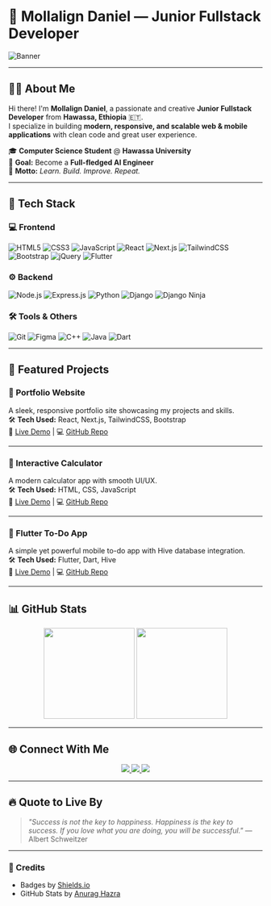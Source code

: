 
# 🌟 Mollalign Daniel — Junior Fullstack Developer  

![Banner](https://user-images.githubusercontent.com/74038190/213910845-af37c008-4f74-4b22-973b-3c9d5b2ecb14.gif)

---

## 👨‍💻 About Me  

Hi there! I'm **Mollalign Daniel**, a passionate and creative **Junior Fullstack Developer** from **Hawassa, Ethiopia** 🇪🇹.  
I specialize in building **modern, responsive, and scalable web & mobile applications** with clean code and great user experience.  

🎓 **Computer Science Student** @ **Hawassa University**  
🚀 **Goal:** Become a **Full-fledged AI Engineer**  
🧠 **Motto:** *Learn. Build. Improve. Repeat.*  

---

## 🚀 Tech Stack  

### 💻 Frontend  
![HTML5](https://img.shields.io/badge/HTML5-E34F26?style=for-the-badge&logo=html5&logoColor=white)
![CSS3](https://img.shields.io/badge/CSS3-1572B6?style=for-the-badge&logo=css3&logoColor=white)
![JavaScript](https://img.shields.io/badge/JavaScript-F7DF1E?style=for-the-badge&logo=javascript&logoColor=black)
![React](https://img.shields.io/badge/React-20232A?style=for-the-badge&logo=react&logoColor=61DAFB)
![Next.js](https://img.shields.io/badge/Next.js-000000?style=for-the-badge&logo=nextdotjs&logoColor=white)
![TailwindCSS](https://img.shields.io/badge/TailwindCSS-06B6D4?style=for-the-badge&logo=tailwindcss&logoColor=white)
![Bootstrap](https://img.shields.io/badge/Bootstrap-563D7C?style=for-the-badge&logo=bootstrap&logoColor=white)
![jQuery](https://img.shields.io/badge/jQuery-0769AD?style=for-the-badge&logo=jquery&logoColor=white)
![Flutter](https://img.shields.io/badge/Flutter-02569B?style=for-the-badge&logo=flutter&logoColor=white)

### ⚙️ Backend  
![Node.js](https://img.shields.io/badge/Node.js-339933?style=for-the-badge&logo=nodedotjs&logoColor=white)
![Express.js](https://img.shields.io/badge/Express.js-000000?style=for-the-badge&logo=express&logoColor=white)
![Python](https://img.shields.io/badge/Python-3776AB?style=for-the-badge&logo=python&logoColor=white)
![Django](https://img.shields.io/badge/Django-092E20?style=for-the-badge&logo=django&logoColor=white)
![Django Ninja](https://img.shields.io/badge/Django--Ninja-0A7E07?style=for-the-badge&logo=fastapi&logoColor=white)

### 🛠 Tools & Others  
![Git](https://img.shields.io/badge/Git-F05032?style=for-the-badge&logo=git&logoColor=white)
![Figma](https://img.shields.io/badge/Figma-F24E1E?style=for-the-badge&logo=figma&logoColor=white)
![C++](https://img.shields.io/badge/C++-00599C?style=for-the-badge&logo=cplusplus&logoColor=white)
![Java](https://img.shields.io/badge/Java-007396?style=for-the-badge&logo=java&logoColor=white)
![Dart](https://img.shields.io/badge/Dart-0175C2?style=for-the-badge&logo=dart&logoColor=white)

---

## 📁 Featured Projects  

### 🎨 Portfolio Website  
A sleek, responsive portfolio site showcasing my projects and skills.  
🛠️ **Tech Used:** React, Next.js, TailwindCSS, Bootstrap  
🔗 [Live Demo](#) | 💻 [GitHub Repo](#)  

---

### 🧮 Interactive Calculator  
A modern calculator app with smooth UI/UX.  
🛠️ **Tech Used:** HTML, CSS, JavaScript  
🔗 [Live Demo](#) | 💻 [GitHub Repo](#)  

---

### 📱 Flutter To-Do App  
A simple yet powerful mobile to-do app with Hive database integration.  
🛠️ **Tech Used:** Flutter, Dart, Hive  
🔗 [Live Demo](#) | 💻 [GitHub Repo](#)  

---

## 📊 GitHub Stats  

<p align="center">
  <img src="https://github-readme-stats.vercel.app/api?username=your-github-username&show_icons=true&theme=radical" height="180" />
  <img src="https://github-readme-stats.vercel.app/api/top-langs/?username=your-github-username&layout=compact&theme=radical" height="180" />
</p>

---

## 🌐 Connect With Me  

<p align="center">
  <a href="https://linkedin.com/in/your-profile" target="_blank">
    <img src="https://img.shields.io/badge/LinkedIn-0A66C2?style=for-the-badge&logo=linkedin&logoColor=white" />
  </a>
  <a href="https://github.com/your-github-username" target="_blank">
    <img src="https://img.shields.io/badge/GitHub-181717?style=for-the-badge&logo=github&logoColor=white" />
  </a>
  <a href="mailto:molledan69@gmail.com">
    <img src="https://img.shields.io/badge/Email-D14836?style=for-the-badge&logo=gmail&logoColor=white" />
  </a>
</p>

---

## 🔥 Quote to Live By  

> _"Success is not the key to happiness. Happiness is the key to success. If you love what you are doing, you will be successful."_ — Albert Schweitzer  

---

### 📝 Credits  
- Badges by [Shields.io](https://shields.io)  
- GitHub Stats by [Anurag Hazra](https://github.com/anuraghazra/github-readme-stats)
